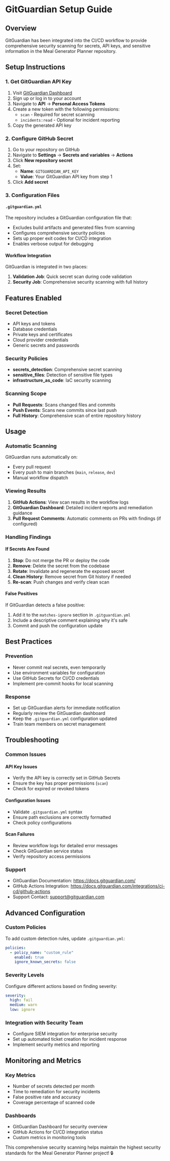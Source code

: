 # GitGuardian Setup Guide

## Overview
GitGuardian has been integrated into the CI/CD workflow to provide comprehensive security scanning for secrets, API keys, and sensitive information in the Meal Generator Planner repository.

## Setup Instructions

### 1. Get GitGuardian API Key
1. Visit [GitGuardian Dashboard](https://dashboard.gitguardian.com/)
2. Sign up or log in to your account
3. Navigate to **API** → **Personal Access Tokens**
4. Create a new token with the following permissions:
   - `scan` - Required for secret scanning
   - `incidents:read` - Optional for incident reporting
5. Copy the generated API key

### 2. Configure GitHub Secret
1. Go to your repository on GitHub
2. Navigate to **Settings** → **Secrets and variables** → **Actions**
3. Click **New repository secret**
4. Set:
   - **Name**: `GITGUARDIAN_API_KEY`
   - **Value**: Your GitGuardian API key from step 1
5. Click **Add secret**

### 3. Configuration Files

#### `.gitguardian.yml`
The repository includes a GitGuardian configuration file that:
- Excludes build artifacts and generated files from scanning
- Configures comprehensive security policies
- Sets up proper exit codes for CI/CD integration
- Enables verbose output for debugging

#### Workflow Integration
GitGuardian is integrated in two places:
1. **Validation Job**: Quick secret scan during code validation
2. **Security Job**: Comprehensive security scanning with full history

## Features Enabled

### Secret Detection
- API keys and tokens
- Database credentials
- Private keys and certificates
- Cloud provider credentials
- Generic secrets and passwords

### Security Policies
- **secrets_detection**: Comprehensive secret scanning
- **sensitive_files**: Detection of sensitive file types
- **infrastructure_as_code**: IaC security scanning

### Scanning Scope
- **Pull Requests**: Scans changed files and commits
- **Push Events**: Scans new commits since last push
- **Full History**: Comprehensive scan of entire repository history

## Usage

### Automatic Scanning
GitGuardian runs automatically on:
- Every pull request
- Every push to main branches (`main`, `release`, `dev`)
- Manual workflow dispatch

### Viewing Results
1. **GitHub Actions**: View scan results in the workflow logs
2. **GitGuardian Dashboard**: Detailed incident reports and remediation guidance
3. **Pull Request Comments**: Automatic comments on PRs with findings (if configured)

### Handling Findings

#### If Secrets Are Found
1. **Stop**: Do not merge the PR or deploy the code
2. **Remove**: Delete the secret from the codebase
3. **Rotate**: Invalidate and regenerate the exposed secret
4. **Clean History**: Remove secret from Git history if needed
5. **Re-scan**: Push changes and verify clean scan

#### False Positives
If GitGuardian detects a false positive:
1. Add it to the `matches-ignore` section in `.gitguardian.yml`
2. Include a descriptive comment explaining why it's safe
3. Commit and push the configuration update

## Best Practices

### Prevention
- Never commit real secrets, even temporarily
- Use environment variables for configuration
- Use GitHub Secrets for CI/CD credentials
- Implement pre-commit hooks for local scanning

### Response
- Set up GitGuardian alerts for immediate notification
- Regularly review the GitGuardian dashboard
- Keep the `.gitguardian.yml` configuration updated
- Train team members on secret management

## Troubleshooting

### Common Issues

#### API Key Issues
- Verify the API key is correctly set in GitHub Secrets
- Ensure the key has proper permissions (`scan`)
- Check for expired or revoked tokens

#### Configuration Issues
- Validate `.gitguardian.yml` syntax
- Ensure path exclusions are correctly formatted
- Check policy configurations

#### Scan Failures
- Review workflow logs for detailed error messages
- Check GitGuardian service status
- Verify repository access permissions

### Support
- GitGuardian Documentation: https://docs.gitguardian.com/
- GitHub Actions Integration: https://docs.gitguardian.com/integrations/ci-cd/github-actions
- Support Contact: support@gitguardian.com

## Advanced Configuration

### Custom Policies
To add custom detection rules, update `.gitguardian.yml`:
```yaml
policies:
  - policy_name: "custom_rule"
    enabled: true
    ignore_known_secrets: false
```

### Severity Levels
Configure different actions based on finding severity:
```yaml
severity:
  high: fail
  medium: warn
  low: ignore
```

### Integration with Security Team
- Configure SIEM integration for enterprise security
- Set up automated ticket creation for incident response
- Implement security metrics and reporting

## Monitoring and Metrics

### Key Metrics
- Number of secrets detected per month
- Time to remediation for security incidents
- False positive rate and accuracy
- Coverage percentage of scanned code

### Dashboards
- GitGuardian Dashboard for security overview
- GitHub Actions for CI/CD integration status
- Custom metrics in monitoring tools

This comprehensive security scanning helps maintain the highest security standards for the Meal Generator Planner project! 🔒